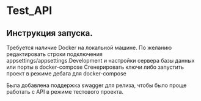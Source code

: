 # Test_API

## Инструкция запуска. 

Требуется наличие Docker на локальной машине. 
По желанию редактировать строки подключения appsettings/appsettings.Development и настройки сервера базы данных или порты в docker-compose
Сгенерировать ключи либо запустить проект в режиме дебага для docker-compose

Была добавлена поддержка swagger для релиза, чтобы было проще работать с API в режиме тестового проекта. 
